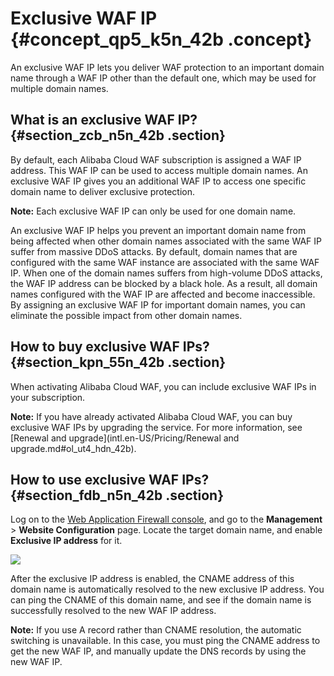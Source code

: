 # Exclusive WAF IP {#concept_qp5_k5n_42b .concept}

An exclusive WAF IP lets you deliver WAF protection to an important domain name through a WAF IP other than the default one, which may be used for multiple domain names.

## What is an exclusive WAF IP? {#section_zcb_n5n_42b .section}

By default, each Alibaba Cloud WAF subscription is assigned a WAF IP address. This WAF IP can be used to access multiple domain names. An exclusive WAF IP gives you an additional WAF IP to access one specific domain name to deliver exclusive protection.

**Note:** Each exclusive WAF IP can only be used for one domain name.

An exclusive WAF IP helps you prevent an important domain name from being affected when other domain names associated with the same WAF IP suffer from massive DDoS attacks. By default, domain names that are configured with the same WAF instance are associated with the same WAF IP. When one of the domain names suffers from high-volume DDoS attacks, the WAF IP address can be blocked by a black hole. As a result, all domain names configured with the WAF IP are affected and become inaccessible. By assigning an exclusive WAF IP for important domain names, you can eliminate the possible impact from other domain names.

## How to buy exclusive WAF IPs? {#section_kpn_55n_42b .section}

When activating Alibaba Cloud WAF, you can include exclusive WAF IPs in your subscription.

**Note:** If you have already activated Alibaba Cloud WAF, you can buy exclusive WAF IPs by upgrading the service. For more information, see [Renewal and upgrade](intl.en-US/Pricing/Renewal and upgrade.md#ol_ut4_hdn_42b).

## How to use exclusive WAF IPs? {#section_fdb_n5n_42b .section}

Log on to the [Web Application Firewall console](https://yundun.console.aliyun.com/?p=waf), and go to the **Management** \> **Website Configuration** page. Locate the target domain name, and enable **Exclusive IP address** for it.

![](http://static-aliyun-doc.oss-cn-hangzhou.aliyuncs.com/assets/img/15542/15420727587433_en-US.png)

After the exclusive IP address is enabled, the CNAME address of this domain name is automatically resolved to the new exclusive IP address. You can ping the CNAME of this domain name, and see if the domain name is successfully resolved to the new WAF IP address.

**Note:** If you use A record rather than CNAME resolution, the automatic switching is unavailable. In this case, you must ping the CNAME address to get the new WAF IP, and manually update the DNS records by using the new WAF IP.

